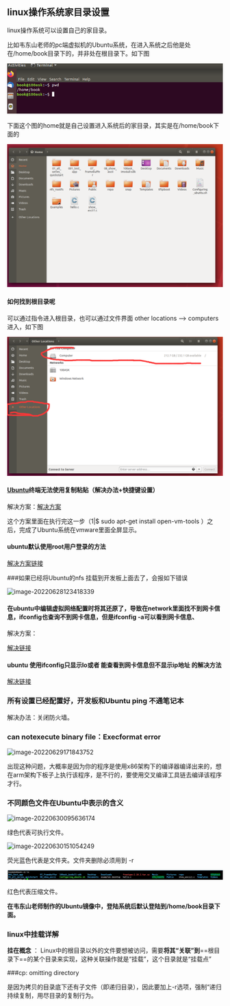 ## linux操作系统家目录设置

linux操作系统可以设置自己的家目录。

比如韦东山老师的pc端虚拟机的Ubuntu系统，在进入系统之后他是处在/home/book目录下的，并非处在根目录下。如下图

![image-20220713114628464](https://raw.githubusercontent.com/dalongmaot/arm_linux/main/imgs/image-20220713114628464.png)

下面这个图的home就是自己设置进入系统后的家目录，其实是在/home/book下面的

![image-20220713115111183](https://raw.githubusercontent.com/dalongmaot/arm_linux/main/imgs/image-20220713115111183.png)



#### 如何找到根目录呢

可以通过指令进入根目录，也可以通过文件界面    other locations  -->    computers进入，如下图

![image-20220713115234372](https://raw.githubusercontent.com/dalongmaot/arm_linux/main/imgs/image-20220713115234372.png)





#### [Ubuntu](https://so.csdn.net/so/search?q=Ubuntu&spm=1001.2101.3001.7020)终端无法使用复制粘贴（解决办法+快捷键设置）

解决方案：[解决方案]([Ubuntu](https://so.csdn.net/so/search?q=Ubuntu&spm=1001.2101.3001.7020)终端无法使用复制粘贴（解决办法+快捷键设置）)

这个方案里面在执行完这一步（1|$  sudo apt-get install open-vm-tools ）之后，完成了Ubuntu系统在vmware里面全屏显示。



#### ubuntu默认使用root用户登录的方法

[解决方案链接](http://t.csdn.cn/8QsLi)



###如果已经将Ubuntu的nfs  挂载到开发板上面去了，会报如下错误

![image-20220628123418339](C:\Users\tianfuqiang\AppData\Roaming\Typora\typora-user-images\image-20220628123418339.png)

#### 在ubuntu中编辑虚拟网络配置时将其还原了，导致在network里面找不到网卡信息，ifconfig也查询不到网卡信息，但是ifconfig -a可以看到网卡信息、

解决方案：

[解决链接](http://t.csdn.cn/wrw8w)



#### ubuntu  使用ifconfig只显示lo或者 能查看到网卡信息但不显示ip地址 的解决方法

[解决链接](https://blog.csdn.net/u012082566/article/details/122665702)



### 所有设置已经配置好，开发板和Ubuntu   ping  不通笔记本   

解决办法：关闭防火墙。



### can notexecute binary file：Execformat error

![image-20220629171843752](C:\Users\tianfuqiang\AppData\Roaming\Typora\typora-user-images\image-20220629171843752.png)

出现这种问题，大概率是因为你的程序是使用x86架构下的编译器编译出来的，想在arm架构下板子上执行该程序，是不行的，要使用交叉编译工具链去编译该程序才行。



### 不同颜色文件在Ubuntu中表示的含义

![image-20220630095636174](C:\Users\tianfuqiang\AppData\Roaming\Typora\typora-user-images\image-20220630095636174.png)

绿色代表可执行文件。



![image-20220630151054249](C:\Users\tianfuqiang\AppData\Roaming\Typora\typora-user-images\image-20220630151054249.png)

荧光蓝色代表是文件夹。文件夹删除必须用到   -r



![image-20220714154712660](https://raw.githubusercontent.com/dalongmaot/arm_linux/main/imgs/image-20220714154712660.png)

红色代表压缩文件。





**在韦东山老师制作的Ubuntu镜像中，登陆系统后默认登陆到/home/book目录下面。**



### linux中挂载详解

**挂在概念** ：  Linux中的根目录以外的文件要想被访问，需要**将其“关联”到**==根目录下==的某个目录来实现，这种关联操作就是“挂载”，这个目录就是“挂载点”



###cp: omitting directory

是因为拷贝的目录底下还有子文件（即递归目录），因此要加上-r选项，强制“递归持续复制，用尽目录的复制行为。





